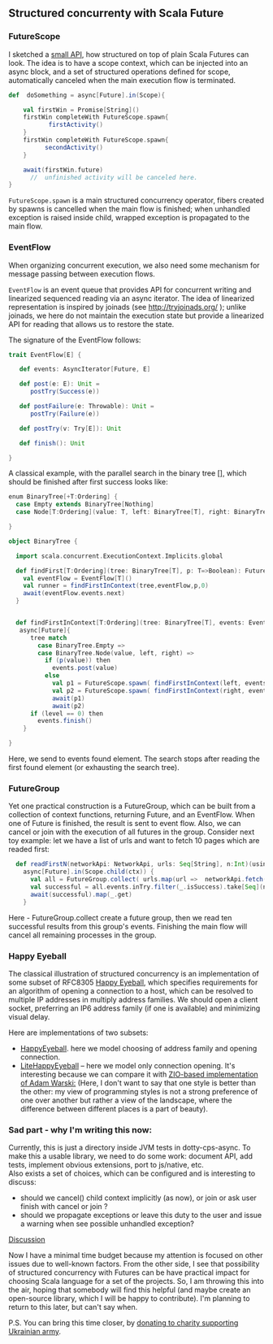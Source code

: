 ## Structured concurrenty with Scala Future
  
### FutureScope

I sketched a [small API](https://github.com/rssh/dotty-cps-async/tree/master/jvm/src/test/scala/futureScope), how structured on top of plain Scala Futures can look.
The idea is to have a scope context, which can be injected into an async block, and a set of structured operations defined for scope, automatically canceled when the main execution flow is terminated.

```Scala
def  doSomething = async[Future].in(Scope){

    val firstWin = Promise[String]()
    firstWin completeWith FutureScope.spawn{
           firstActivity()
    }
    firstWin completeWith FutureScope.spawn{
          secondActivity()
    } 

    await(firstWin.future)
      //  unfinished activity will be canceled here.
}
```

`FutureScope.spawn`  is a main structured concurrency operator, fibers created by spawns is cancelled when the main flow is finished; when unhandled exception is raised inside child, wrapped exception is propagated to the main flow. 

### EventFlow

When organizing concurrent execution, we also need some mechanism for message passing between execution flows. 

`EventFlow` is an event queue that provides API for concurrent writing and linearized sequenced reading via an async iterator.  The idea of linearized representation is inspired by joinads (see http://tryjoinads.org/ ); unlike joinads, we here do not maintain the execution state but provide a linearized API for reading that allows us to restore the state.

The signature of the EventFlow follows:
```Scala
trait EventFlow[E] {

   def events: AsyncIterator[Future, E]

   def post(e: E): Unit =
      postTry(Success(e))

   def postFailure(e: Throwable): Unit =
      postTry(Failure(e))

   def postTry(v: Try[E]): Unit

   def finish(): Unit

}
```

A classical example, with the parallel search in the binary tree [], which should be finished after first success looks like:

```Scala
enum BinaryTree[+T:Ordering] {
  case Empty extends BinaryTree[Nothing]
  case Node[T:Ordering](value: T, left: BinaryTree[T], right: BinaryTree[T]) extends BinaryTree[T]

}

object BinaryTree {

  import scala.concurrent.ExecutionContext.Implicits.global

  def findFirst[T:Ordering](tree: BinaryTree[T], p: T=>Boolean): Future[Option[T]] = async[Future].in(Scope) {
    val eventFlow = EventFlow[T]()
    val runner = findFirstInContext(tree,eventFlow,p,0)
    await(eventFlow.events.next)
  }


  def findFirstInContext[T:Ordering](tree: BinaryTree[T], events: EventFlow[T], p: T=> Boolean, level: Int)(using FutureScopeContext): Future[Unit] = 
   async[Future]{
      tree match
        case BinaryTree.Empty => 
        case BinaryTree.Node(value, left, right) =>
          if (p(value)) then
            events.post(value)
          else 
            val p1 = FutureScope.spawn( findFirstInContext(left, events, p, level+1) )
            val p2 = FutureScope.spawn( findFirstInContext(right, events, p, level+1) )
            await(p1)
            await(p2)
      if (level == 0) then
        events.finish()
    }

}
```

Here, we send to events found element.  The search stops after reading the first found element (or exhausting the search tree).

### FutureGroup

Yet one practical construction is a FutureGroup, which can be built from a collection of context functions, returning Future, and an EventFlow.  When one of Future is finished, the result is sent to event flow.  Also, we can cancel or join with the execution of all futures in the group.
Consider next toy example: let we have a list of urls and want to fetch 10 pages which are readed first:

```Scala
  def readFirstN(networkApi: NetworkApi, urls: Seq[String], n:Int)(using ctx:FutureScopeContext): Future[Seq[String]] = 
    async[Future].in(Scope.child(ctx)) {
      val all = FutureGroup.collect( urls.map(url =>  networkApi.fetch(url)) )
      val successful = all.events.inTry.filter(_.isSuccess).take[Seq](n)
      await(successful).map(_.get)
    }
```

Here - FutureGroup.collect create a future group, then we read ten successful results from this group's events.  Finishing the main flow will cancel all remaining processes in the group.

### Happy Eyeball

The classical illustration of structured concurrency is an implementation of some subset of RFC8305 [Happy Eyeball](https://datatracker.ietf.org/doc/html/rfc8305), which specifies requirements for an algorithm of opening a connection to a host, which can be resolved to multiple IP addresses in multiply address families. We should open a client socket, preferring an IP6 address family (if one is available) and minimizing visual delay.

Here are implementations of two subsets:
- [HappyEyeball](https://github.com/rssh/dotty-cps-async/blob/master/jvm/src/test/scala/futureScope/examples/HappyEyeballs2.scala).  here we model choosing of address family and opening connection.
- [LiteHappyEyeball](https://github.com/rssh/dotty-cps-async/blob/master/jvm/src/test/scala/futureScope/examples/LiteHappyEyeballs.scala) – here we model only connection opening. It's interesting because we can compare it with [ZIO-based implementation of Adam Warski:](https://blog.softwaremill.com/happy-eyeballs-algorithm-using-zio-120997ba5152)
(Here, I don't want to say that one style is better than the other: my view of programming styles is not a strong preference of one over another but rather a view of the landscape, where the difference between different places is a part of beauty). 

### Sad part - why I'm writing this now:

Currently, this is just a directory inside JVM tests in dotty-cps-async.  To make this a usable library, we need to do some work:  document API, add tests, implement obvious extensions, port to js/native, etc.    
Also exists a set of choices, which can be configured and is interesting to discuss: 
- should we cancel() child context implicitly (as now), or join or ask user finish with cancel or join ?
- should we propagate exceptions or leave this duty to the user and issue a warning when see possible unhandled exception?

[Discussion](https://github.com/rssh/dotty-cps-async/discussions/57)

Now I have a minimal time budget because my attention is focused on other issues due  to well-known factors. From the other side, I see that possibility of structured concurrency with Futures can be have practical impact for choosing Scala language for a set of the projects.  So, I am throwing this into the air, hoping that somebody will find this helpful (and maybe create an open-source library, which I will be happy to contribute).  I'm planning to return to this later, but can't say when.  

P.S.  You can bring this time closer, by [donating to charity supporting Ukrainian army](https://aerorozvidka.xyz/). 


